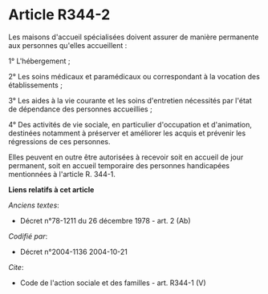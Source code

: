# Article R344-2

Les maisons d'accueil spécialisées doivent assurer de manière permanente aux personnes qu'elles accueillent : 

1° L'hébergement ; 

2° Les soins médicaux et paramédicaux ou correspondant à la vocation des établissements ; 

3° Les aides à la vie courante et les soins d'entretien nécessités par l'état de dépendance des personnes accueillies ; 

4° Des activités de vie sociale, en particulier d'occupation et d'animation, destinées notamment à préserver et améliorer les
acquis et prévenir les régressions de ces personnes. 

Elles peuvent en outre être autorisées à recevoir soit en accueil de jour permanent, soit en accueil temporaire des personnes
handicapées mentionnées à l'article R. 344-1.

**Liens relatifs à cet article**

_Anciens textes_:

  - Décret n°78-1211 du 26 décembre 1978 - art. 2 (Ab)

_Codifié par_:

  - Décret n°2004-1136 2004-10-21

_Cite_:

  - Code de l'action sociale et des familles - art. R344-1 (V)
